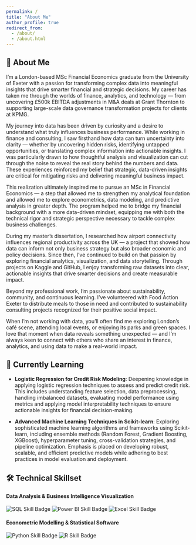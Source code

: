 ```yaml
---
permalink: /
title: "About Me"
author_profile: true
redirect_from: 
  - /about/
  - /about.html
---
```


## 🚀 About Me
I’m a London-based MSc Financial Economics graduate from the University of Exeter with a passion for transforming complex data into meaningful insights that drive smarter financial and strategic decisions. My career has taken me through the worlds of finance, analytics, and technology — from uncovering £500k EBITDA adjustments in M&A deals at Grant Thornton to supporting large-scale data governance transformation projects for clients at KPMG.

My journey into data has been driven by curiosity and a desire to understand what truly influences business performance. While working in finance and consulting, I saw firsthand how data can turn uncertainty into clarity — whether by uncovering hidden risks, identifying untapped opportunities, or translating complex information into actionable insights. I was particularly drawn to how thoughtful analysis and visualization can cut through the noise to reveal the real story behind the numbers and data. These experiences reinforced my belief that strategic, data-driven insights are critical for mitigating risks and delivering meaningful business impact. 

This realization ultimately inspired me to pursue an MSc in Financial Economics — a step that allowed me to strengthen my analytical foundation and allowed me to explore econometrics, data modeling, and predictive analysis in greater depth. The program helped me to bridge my financial background with a more data-driven mindset, equipping me with both the technical rigor and strategic perspective necessary to tackle complex business challenges.

During my master’s dissertation, I researched how airport connectivity influences regional productivity across the UK — a project that showed how data can inform not only business strategy but also broader economic and policy decisions. Since then, I’ve continued to build on that passion by exploring financial analytics, visualization, and data storytelling. Through projects on Kaggle and GitHub, I enjoy transforming raw datasets into clear, actionable insights that drive smarter decisions and create measurable impact.

Beyond my professional work, I’m passionate about sustainability, community, and continuous learning. I’ve volunteered with Food Action Exeter to distribute meals to those in need and contributed to sustainability consulting projects recognized for their positive social impact.

When I’m not working with data, you’ll often find me exploring London’s café scene, attending local events, or enjoying its parks and green spaces. I love that moment when data reveals something unexpected — and I’m always keen to connect with others who share an interest in finance, analytics, and using data to make a real-world impact.

## 🌱 Currently Learning
- **Logistic Regression for Credit Risk Modeling**: Deepening knowledge in applying logistic regression techniques to assess and predict credit risk. This includes understanding feature selection, data preprocessing, handling imbalanced datasets, evaluating model performance using metrics and applying model interpretability techniques to ensure actionable insights for financial decision-making.

- **Advanced Machine Learning Techniques in Scikit-learn**: Exploring sophisticated machine learning algorithms and frameworks using Scikit-learn, including ensemble methods (Random Forest, Gradient Boosting, XGBoost), hyperparameter tuning, cross-validation strategies, and pipeline optimization. Emphasis is placed on developing robust, scalable, and efficient predictive models while adhering to best practices in model evaluation and deployment.


## 🛠️ Technical Skillset
#### Data Analysis & Business Intelligence Visualization
<p>
  <!-- 💡 Go to Shields.io to create your own badges -->
  <img src="https://img.shields.io/badge/SQL-Intermediate-4479A1?style=flat&logo=mysql&logoColor=white" alt="SQL Skill Badge">
  <img src="https://img.shields.io/badge/Power%20BI-Advance-F2C811?style=flat&logo=powerbi&logoColor=white" alt="Power BI Skill Badge">
  <img src="https://img.shields.io/badge/Excel-Advance-217346?style=flat&logo=microsoft-excel&logoColor=white" alt="Excel Skill Badge">
</p>

#### Econometric Modelling & Statistical Software
<p>
  <img src="https://img.shields.io/badge/Python-Intermediate-3776AB?style=flat&logo=python&logoColor=white" alt="Python Skill Badge">
  <img src="https://img.shields.io/badge/R-Intermediate-276DC3?style=flat&logo=r&logoColor=white" alt="R Skill Badge">
</p>

